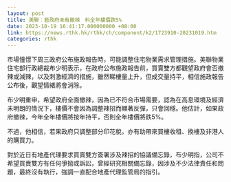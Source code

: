 ```yaml
---
layout: post
title: 美聯：若政府未有撤辣　料全年樓價跌5%
date: 2023-10-19 16:41:17.000000000 +08:00
link: https://news.rthk.hk/rthk/ch/component/k2/1723910-20231019.htm
categories: rthk
---
```


市場憧憬下周三政府公布施政報告時，可能調整住宅物業需求管理措施。美聯物業住宅部行政總裁布少明表示，在政府公布施政報告前，買賣雙方都觀望政府會否撤辣或減辣，以及刺激經濟的措施，雖然睇樓量上升，但成交量持平，相信施政報告公布後，觀望情緒將會消除。

布少明重申，希望政府全面撤辣，因為已不符合市場需要，認為在高息環境及經濟未明朗的情況下，樓價不會因為調整辣招而顯著反彈，只會回穩。他估計，如果政府撤辣，今年全年樓價將按年持平，否則全年樓價將跌5%。

不過，他相信，若果政府只調整部分印花稅，亦有助帶來買樓收租、換樓及非港人的購買力。

對於近日有地產代理要求買賣雙方簽署涉及辣招的協議備忘錄，布少明指，公司不希望買賣雙方有任何爭拗或訴訟，曾經研究相關備忘錄，因涉及不少法律責任和問題，最終沒有執行，強調一直配合地產代理監管局的指引。
